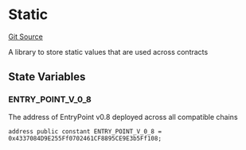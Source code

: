 # Static
[Git Source](https://github.com/Uniswap/minimal-delegation/blob/8189d62a80ed3ac2bd308849641dca52350f024a/src/libraries/Static.sol)

A library to store static values that are used across contracts


## State Variables
### ENTRY_POINT_V_0_8
The address of EntryPoint v0.8 deployed across all compatible chains


```solidity
address public constant ENTRY_POINT_V_0_8 = 0x4337084D9E255Ff0702461CF8895CE9E3b5Ff108;
```


